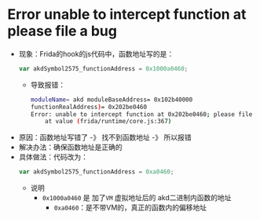# Error unable to intercept function at please file a bug

* 现象：Frida的hook的js代码中，函数地址写的是：
  ```js
  var akdSymbol2575_functionAddress = 0x1000a0460;
  ```
  * 导致报错：
    ```bash
    moduleName= akd moduleBaseAddress= 0x102b40000
    functionRealAddress)= 0x202be0460
    Error: unable to intercept function at 0x202be0460; please file a bug
        at value (frida/runtime/core.js:367)
    ```
* 原因：函数地址写错了 -》 找不到函数地址 -》 所以报错
* 解决办法：确保函数地址是正确的
* 具体做法：代码改为：
  ```js
  var akdSymbol2575_functionAddress = 0xa0460;
  ```
  * 说明
    * `0x1000a0460` 是 加了`VM` 虚拟地址后的 akd二进制内函数的地址
      * `0xa0460`：是不带VM的，真正的函数内的偏移地址
